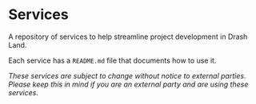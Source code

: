 # Services

A repository of services to help streamline project development in Drash Land.

Each service has a `README.md` file that documents how to use it.

_These services are subject to change without notice to external parties. Please
keep this in mind if you are an external party and are using these services._
